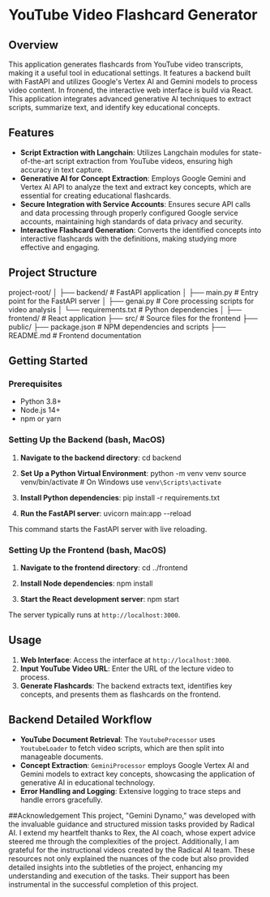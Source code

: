# YouTube Video Flashcard Generator

## Overview
This application generates flashcards from YouTube video transcripts, making it a useful tool in educational settings. It features a backend built with FastAPI and utilizes Google's Vertex AI and Gemini models to process video content. In fronend, the interactive web interface is build via React. This application integrates advanced generative AI techniques to extract scripts, summarize text, and identify key educational concepts.

## Features
- **Script Extraction with Langchain**: Utilizes Langchain modules for state-of-the-art script extraction from YouTube videos, ensuring high accuracy in text capture.
- **Generative AI for Concept Extraction**: Employs Google Gemini and Vertex AI API to analyze the text and extract key concepts, which are essential for creating educational flashcards.
- **Secure Integration with Service Accounts**: Ensures secure API calls and data processing through properly configured Google service accounts, maintaining high standards of data privacy and security.
- **Interactive Flashcard Generation**: Converts the identified concepts into interactive flashcards with the definitions, making studying more effective and engaging.

## Project Structure

project-root/
│
├── backend/             # FastAPI application
│   ├── main.py          # Entry point for the FastAPI server
│   ├── genai.py         # Core processing scripts for video analysis
│   └── requirements.txt # Python dependencies
│
├── frontend/            # React application
    ├── src/             # Source files for the frontend
    ├── public/
    ├── package.json     # NPM dependencies and scripts
    ├── README.md        # Frontend documentation


## Getting Started

### Prerequisites
- Python 3.8+
- Node.js 14+
- npm or yarn

### Setting Up the Backend (bash, MacOS)

1. **Navigate to the backend directory**:
cd backend
    
2. **Set Up a Python Virtual Environment**:
python -m venv venv
source venv/bin/activate  # On Windows use `venv\Scripts\activate`

3. **Install Python dependencies**:
pip install -r requirements.txt


4. **Run the FastAPI server**:
uvicorn main:app --reload

This command starts the FastAPI server with live reloading.

### Setting Up the Frontend (bash, MacOS)

1. **Navigate to the frontend directory**:
cd ../frontend


2. **Install Node dependencies**:
npm install


3. **Start the React development server**:
npm start

The server typically runs at `http://localhost:3000`.

## Usage

1. **Web Interface**: Access the interface at `http://localhost:3000`.
2. **Input YouTube Video URL**: Enter the URL of the lecture video to process.
3. **Generate Flashcards**: The backend extracts text, identifies key concepts, and presents them as flashcards on the frontend.

## Backend Detailed Workflow

- **YouTube Document Retrieval**: The `YoutubeProcessor` uses `YoutubeLoader` to fetch video scripts, which are then split into manageable documents.
- **Concept Extraction**: `GeminiProcessor` employs Google Vertex AI and Gemini models to extract key concepts, showcasing the application of generative AI in educational technology.
- **Error Handling and Logging**: Extensive logging to trace steps and handle errors gracefully.

##Acknowledgement
This project, "Gemini Dynamo," was developed with the invaluable guidance and structured mission tasks provided by Radical AI. I extend my heartfelt thanks to Rex, the AI coach, whose expert advice steered me through the complexities of the project. Additionally, I am grateful for the instructional videos created by the Radical AI team. These resources not only explained the nuances of the code but also provided detailed insights into the subtleties of the project, enhancing my understanding and execution of the tasks. Their support has been instrumental in the successful completion of this project.
